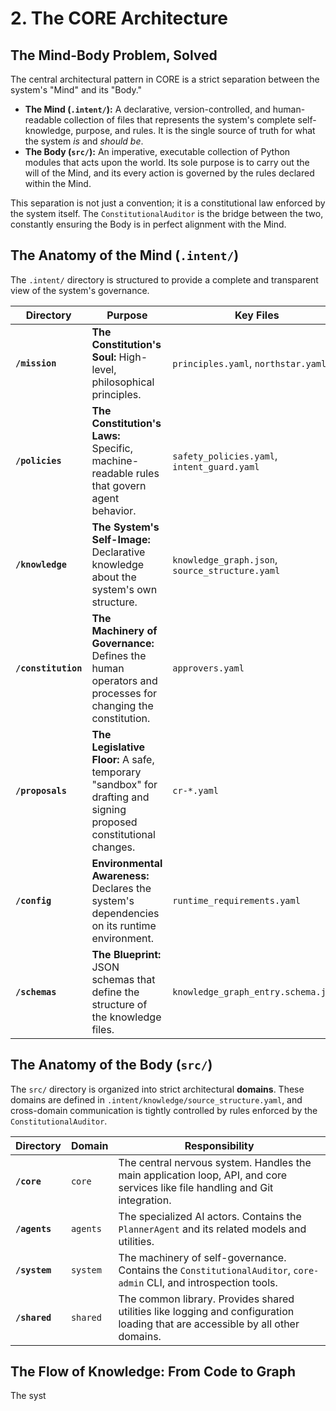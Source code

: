 # 2. The CORE Architecture

## The Mind-Body Problem, Solved

The central architectural pattern in CORE is a strict separation between the system's "Mind" and its "Body."

-   **The Mind (`.intent/`):** A declarative, version-controlled, and human-readable collection of files that represents the system's complete self-knowledge, purpose, and rules. It is the single source of truth for what the system *is* and *should be*.
-   **The Body (`src/`):** An imperative, executable collection of Python modules that acts upon the world. Its sole purpose is to carry out the will of the Mind, and its every action is governed by the rules declared within the Mind.

This separation is not just a convention; it is a constitutional law enforced by the system itself. The `ConstitutionalAuditor` is the bridge between the two, constantly ensuring the Body is in perfect alignment with the Mind.

## The Anatomy of the Mind (`.intent/`)

The `.intent/` directory is structured to provide a complete and transparent view of the system's governance.

| Directory | Purpose | Key Files |
|---|---|---|
| **`/mission`** | **The Constitution's Soul:** High-level, philosophical principles. | `principles.yaml`, `northstar.yaml` |
| **`/policies`** | **The Constitution's Laws:** Specific, machine-readable rules that govern agent behavior. | `safety_policies.yaml`, `intent_guard.yaml` |
| **`/knowledge`** | **The System's Self-Image:** Declarative knowledge about the system's own structure. | `knowledge_graph.json`, `source_structure.yaml` |
| **`/constitution`** | **The Machinery of Governance:** Defines the human operators and processes for changing the constitution. | `approvers.yaml` |
| **`/proposals`** | **The Legislative Floor:** A safe, temporary "sandbox" for drafting and signing proposed constitutional changes. | `cr-*.yaml` |
| **`/config`** | **Environmental Awareness:** Declares the system's dependencies on its runtime environment. | `runtime_requirements.yaml` |
| **`/schemas`** | **The Blueprint:** JSON schemas that define the structure of the knowledge files. | `knowledge_graph_entry.schema.json` |

## The Anatomy of the Body (`src/`)

The `src/` directory is organized into strict architectural **domains**. These domains are defined in `.intent/knowledge/source_structure.yaml`, and cross-domain communication is tightly controlled by rules enforced by the `ConstitutionalAuditor`.

| Directory | Domain | Responsibility |
|---|---|---|
| **`/core`** | `core` | The central nervous system. Handles the main application loop, API, and core services like file handling and Git integration. |
| **`/agents`** | `agents` | The specialized AI actors. Contains the `PlannerAgent` and its related models and utilities. |
| **`/system`** | `system` | The machinery of self-governance. Contains the `ConstitutionalAuditor`, `core-admin` CLI, and introspection tools. |
| **`/shared`** | `shared` | The common library. Provides shared utilities like logging and configuration loading that are accessible by all other domains. |

## The Flow of Knowledge: From Code to Graph

The syst